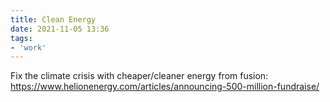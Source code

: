```yaml
---
title: Clean Energy
date: 2021-11-05 13:36
tags:
- 'work'
---
```


Fix the climate crisis with cheaper/cleaner energy from fusion:
https://www.helionenergy.com/articles/announcing-500-million-fundraise/

